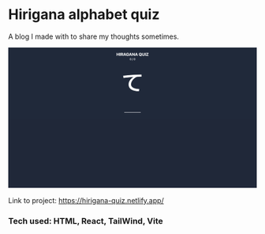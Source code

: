 # Hirigana alphabet quiz
A blog I made with to share my thoughts sometimes. 

![title](src/githubImage.png)

Link to project: https://hirigana-quiz.netlify.app/


### Tech used: HTML, React, TailWind, Vite


